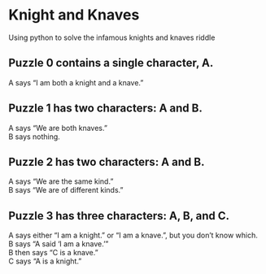 # Knight and Knaves
Using python to solve the infamous knights and knaves riddle  
## Puzzle 0 contains a single character, A.
A says “I am both a knight and a knave.”  
## Puzzle 1 has two characters: A and B.
A says “We are both knaves.”  
B says nothing.  
## Puzzle 2 has two characters: A and B.  
A says “We are the same kind.”  
B says “We are of different kinds.”  
## Puzzle 3 has three characters: A, B, and C.  
A says either “I am a knight.” or “I am a knave.”, but you don’t know which.  
B says “A said ‘I am a knave.’”  
B then says “C is a knave.”  
C says “A is a knight.”  
